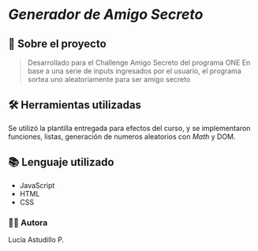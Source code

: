 # <em> Generador de Amigo Secreto </em>
## 📁 Sobre el proyecto
> Desarrollado para el Challenge Amigo Secreto del programa ONE
En base a una serie de inputs ingresados por el usuario, el programa sortea uno aleatoriamente para ser amigo secreto
## 🛠️ Herramientas utilizadas
Se utilizó la plantilla entregada para efectos del curso, y se implementaron funciones, listas, generación de numeros aleatorios con _Math_
y DOM.
## 📚 Lenguaje utilizado 
+ JavaScript
+ HTML
+ CSS
### 👨‍💻 Autora
Lucía Astudillo P.

